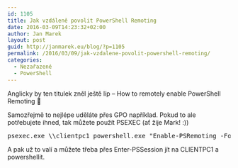 ```yaml
---
id: 1105
title: Jak vzdáleně povolit PowerShell Remoting
date: 2016-03-09T14:23:32+02:00
author: Jan Marek
layout: post
guid: http://janmarek.eu/blog/?p=1105
permalink: /2016/03/09/jak-vzdalene-povolit-powershell-remoting/
categories:
  - Nezařazené
  - PowerShell
---
```

Anglicky by ten titulek zněl ještě líp &#8211; How to remotely enable PowerShell Remoting 🙂

Samozřejmě to nejlépe uděláte přes GPO například. Pokud to ale potřebujete ihned, tak můžete použít PSEXEC (ať žije Mark! :))

<pre class="theme:classic lang:batch decode:true ">psexec.exe \\clientpc1 powershell.exe "Enable-PSRemoting -Force"</pre>

A pak už to valí a můžete třeba přes Enter-PSSession jít na CLIENTPC1 a powershellit.
